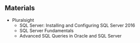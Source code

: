 ## Materials
* Pluralsight
	* SQL Server: Installing and Configuring SQL Server 2016
	* SQL Server Fundamentals
	* Advanced SQL Queries in Oracle and SQL Server
